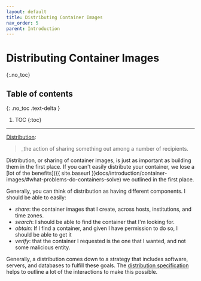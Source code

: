```yaml
---
layout: default
title: Distributing Container Images
nav_order: 5
parent: Introduction
---
```


# Distributing Container Images
{:.no_toc}

## Table of contents
{: .no_toc .text-delta }

1. TOC
{:toc}

---

[Distribution](https://www.merriam-webster.com/dictionary/distribution):

> _the action of sharing something out among a number of recipients.

Distribution, or sharing of container images, is just as important as building
them in the first place. If you can't easily distribute your container, we lose
a [lot of the benefits]({{ site.baseurl }}docs/introduction/container-images/#what-problems-do-containers-solve) we outlined in the first place.

Generally, you can think of distribution as having different components. I should be able to easily:

 - *share*: the container images that I create, across hosts, institutions, and time zones.
 - *search*: I should be able to find the container that I'm looking for.
 - *obtain*: If I find a container, and given I have permission to do so, I should be able to get it
 - *verify*: that the container I requested is the one that I wanted, and not some malicious entity.
 
Generally, a distribution comes down to a strategy that includes software, servers, and databases to fulfill these goals. The [distribution specification](https://github.com/opencontainers/distribution-spec/blob/master/spec.md) helps to outline a lot of the interactions to make this possible.
